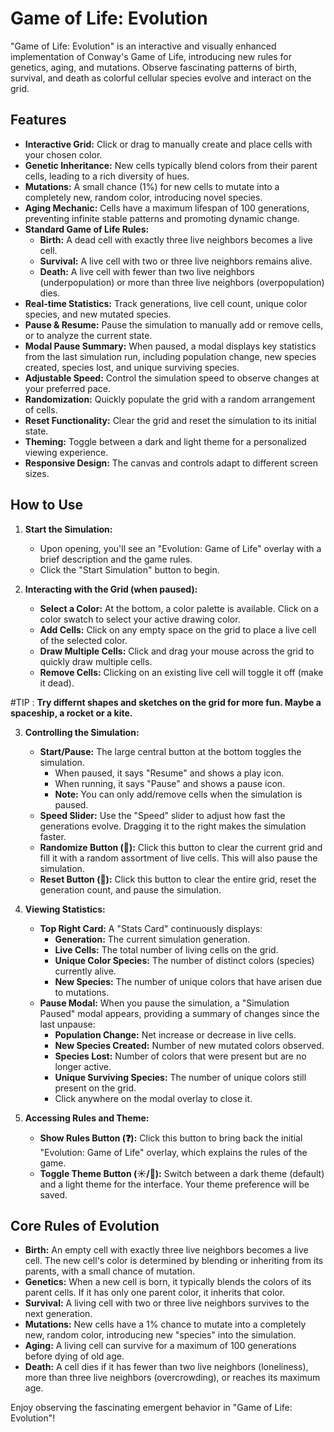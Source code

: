 # Game of Life: Evolution

"Game of Life: Evolution" is an interactive and visually enhanced implementation of Conway's Game of Life, introducing new rules for genetics, aging, and mutations. Observe fascinating patterns of birth, survival, and death as colorful cellular species evolve and interact on the grid.

## Features

* **Interactive Grid:** Click or drag to manually create and place cells with your chosen color.
* **Genetic Inheritance:** New cells typically blend colors from their parent cells, leading to a rich diversity of hues.
* **Mutations:** A small chance (1%) for new cells to mutate into a completely new, random color, introducing novel species.
* **Aging Mechanic:** Cells have a maximum lifespan of 100 generations, preventing infinite stable patterns and promoting dynamic change.
* **Standard Game of Life Rules:**
    * **Birth:** A dead cell with exactly three live neighbors becomes a live cell.
    * **Survival:** A live cell with two or three live neighbors remains alive.
    * **Death:** A live cell with fewer than two live neighbors (underpopulation) or more than three live neighbors (overpopulation) dies.
* **Real-time Statistics:** Track generations, live cell count, unique color species, and new mutated species.
* **Pause & Resume:** Pause the simulation to manually add or remove cells, or to analyze the current state.
* **Modal Pause Summary:** When paused, a modal displays key statistics from the last simulation run, including population change, new species created, species lost, and unique surviving species.
* **Adjustable Speed:** Control the simulation speed to observe changes at your preferred pace.
* **Randomization:** Quickly populate the grid with a random arrangement of cells.
* **Reset Functionality:** Clear the grid and reset the simulation to its initial state.
* **Theming:** Toggle between a dark and light theme for a personalized viewing experience.
* **Responsive Design:** The canvas and controls adapt to different screen sizes.

## How to Use

1.  **Start the Simulation:**
    * Upon opening, you'll see an "Evolution: Game of Life" overlay with a brief description and the game rules.
    * Click the "Start Simulation" button to begin.

2.  **Interacting with the Grid (when paused):**
    * **Select a Color:** At the bottom, a color palette is available. Click on a color swatch to select your active drawing color.
    * **Add Cells:** Click on any empty space on the grid to place a live cell of the selected color.
    * **Draw Multiple Cells:** Click and drag your mouse across the grid to quickly draw multiple cells.
    * **Remove Cells:** Clicking on an existing live cell will toggle it off (make it dead).
      
#TIP : **Try differnt shapes and sketches on the grid for more fun. Maybe a spaceship, a rocket or a kite.**

3.  **Controlling the Simulation:**
    * **Start/Pause:** The large central button at the bottom toggles the simulation.
        * When paused, it says "Resume" and shows a play icon.
        * When running, it says "Pause" and shows a pause icon.
        * **Note:** You can only add/remove cells when the simulation is paused.
    * **Speed Slider:** Use the "Speed" slider to adjust how fast the generations evolve. Dragging it to the right makes the simulation faster.
    * **Randomize Button (🎲):** Click this button to clear the current grid and fill it with a random assortment of live cells. This will also pause the simulation.
    * **Reset Button (🔄):** Click this button to clear the entire grid, reset the generation count, and pause the simulation.

4.  **Viewing Statistics:**
    * **Top Right Card:** A "Stats Card" continuously displays:
        * **Generation:** The current simulation generation.
        * **Live Cells:** The total number of living cells on the grid.
        * **Unique Color Species:** The number of distinct colors (species) currently alive.
        * **New Species:** The number of unique colors that have arisen due to mutations.
    * **Pause Modal:** When you pause the simulation, a "Simulation Paused" modal appears, providing a summary of changes since the last unpause:
        * **Population Change:** Net increase or decrease in live cells.
        * **New Species Created:** Number of new mutated colors observed.
        * **Species Lost:** Number of colors that were present but are no longer active.
        * **Unique Surviving Species:** The number of unique colors still present on the grid.
        * Click anywhere on the modal overlay to close it.

5.  **Accessing Rules and Theme:**
    * **Show Rules Button (❓):** Click this button to bring back the initial "Evolution: Game of Life" overlay, which explains the rules of the game.
    * **Toggle Theme Button (☀️/🌙):** Switch between a dark theme (default) and a light theme for the interface. Your theme preference will be saved.

## Core Rules of Evolution

* **Birth:** An empty cell with exactly three live neighbors becomes a live cell. The new cell's color is determined by blending or inheriting from its parents, with a small chance of mutation.
* **Genetics:** When a new cell is born, it typically blends the colors of its parent cells. If it has only one parent color, it inherits that color.
* **Survival:** A living cell with two or three live neighbors survives to the next generation.
* **Mutations:** New cells have a 1% chance to mutate into a completely new, random color, introducing new "species" into the simulation.
* **Aging:** A living cell can survive for a maximum of 100 generations before dying of old age.
* **Death:** A cell dies if it has fewer than two live neighbors (loneliness), more than three live neighbors (overcrowding), or reaches its maximum age.

Enjoy observing the fascinating emergent behavior in "Game of Life: Evolution"!
